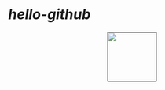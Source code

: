 # _hello-github_

<center>
  <a href="">
    <img src="https://media.giphy.com/media/du3J3cXyzhj75IOgvA/giphy.gif" width="100" height="100" />
  </a>
</center>
